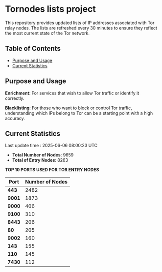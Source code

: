 # Tornodes lists project

This repository provides updated lists of IP addresses associated with Tor relay nodes. The lists are refreshed every 30 minutes to ensure they reflect the most current state of the Tor network.

## Table of Contents

- [Purpose and Usage](#purpose-and-usage)
- [Current Statistics](#current-statistics)


## Purpose and Usage

**Enrichment**: For services that wish to allow Tor traffic or identify it correctly.

**Blacklisting**: For those who want to block or control Tor traffic, understanding which IPs belong to Tor can be a starting point with a high accuracy.

## Current Statistics

Last update time : 2025-06-06 08:00:23 UTC

- **Total Number of Nodes**: 9659
- **Total of Entry Nodes**: 8263

**TOP 10 PORTS USED FOR TOR ENTRY NODES**

| **Port** | **Number of Nodes** |
|------|-----------------|
| **443**   | 2482  |
| **9001**   | 1873  |
| **9000**   | 406  |
| **9100**   | 310  |
| **8443**   | 206  |
| **80**   | 205  |
| **9002**   | 160  |
| **143**   | 155  |
| **110**   | 145  |
| **7430**   | 112  |

